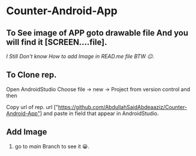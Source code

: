 # Counter-Android-App

## To See image of APP goto drawable file And you will find it [SCREEN....file].


_I Still Don't know How to add Image in READ.me file BTW 😐_.


## To Clone rep.

Open AndroidStudio Choose file -> new -> Project from version control and then

Copy url of rep. url ["https://github.com/AbdullahSaidAbdeaaziz/Counter-Android-App"] and paste in field that appear in AndroidStudio.


## Add Image 

1. go to _*main*_ Branch to see it 😀.
